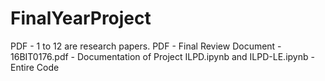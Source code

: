 # FinalYearProject
PDF - 1 to 12 are research papers. 
PDF - Final Review Document - 16BIT0176.pdf - Documentation of Project 
ILPD.ipynb and ILPD-LE.ipynb - Entire Code 
